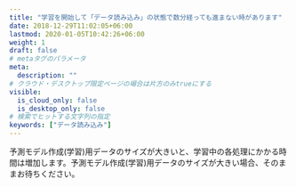 ```yaml
---
title: "学習を開始して「データ読み込み」の状態で数分経っても進まない時があります"
date: 2018-12-29T11:02:05+06:00
lastmod: 2020-01-05T10:42:26+06:00
weight: 1
draft: false
# metaタグのパラメータ
meta:
  description: ""
# クラウド・デスクトップ限定ページの場合は片方のみtrueにする
visible:
  is_cloud_only: false
  is_desktop_only: false
# 検索でヒットする文字列の指定
keywords: ["データ読み込み"]
---
```


予測モデル作成(学習)用データのサイズが大きいと、学習中の各処理にかかる時間は増加します。予測モデル作成(学習)用データのサイズが大きい場合、そのままお待ちください。

